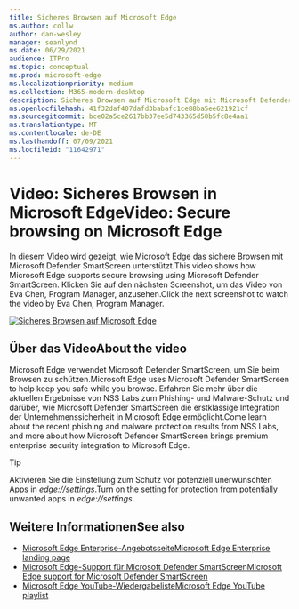 ```yaml
---
title: Sicheres Browsen auf Microsoft Edge
ms.author: collw
author: dan-wesley
manager: seanlynd
ms.date: 06/29/2021
audience: ITPro
ms.topic: conceptual
ms.prod: microsoft-edge
ms.localizationpriority: medium
ms.collection: M365-modern-desktop
description: Sicheres Browsen auf Microsoft Edge mit Microsoft Defender SmartScreen
ms.openlocfilehash: 41f32daf407dafd3babafc1ce88ba5ee621921cf
ms.sourcegitcommit: bce02a5ce2617bb37ee5d743365d50b5fc8e4aa1
ms.translationtype: MT
ms.contentlocale: de-DE
ms.lasthandoff: 07/09/2021
ms.locfileid: "11642971"
---
```

# <a name="video-secure-browsing-on-microsoft-edge"></a><span data-ttu-id="a62be-103">Video: Sicheres Browsen in Microsoft Edge</span><span class="sxs-lookup"><span data-stu-id="a62be-103">Video: Secure browsing on Microsoft Edge</span></span>

<span data-ttu-id="a62be-104">In diesem Video wird gezeigt, wie Microsoft Edge das sichere Browsen mit Microsoft Defender SmartScreen unterstützt.</span><span class="sxs-lookup"><span data-stu-id="a62be-104">This video shows how Microsoft Edge supports secure browsing using Microsoft Defender SmartScreen.</span></span> <span data-ttu-id="a62be-105">Klicken Sie auf den nächsten Screenshot, um das Video von Eva Chen, Program Manager, anzusehen.</span><span class="sxs-lookup"><span data-stu-id="a62be-105">Click the next screenshot to watch the video by Eva Chen, Program Manager.</span></span>

[![Sicheres Browsen auf Microsoft Edge](media/microsoft-edge-video-security-smartscreen/0.png)](http://www.youtube.com/watch?v=s9kk88SkjLw "Secure browsing on Microsoft Edge")

## <a name="about-the-video"></a><span data-ttu-id="a62be-107">Über das Video</span><span class="sxs-lookup"><span data-stu-id="a62be-107">About the video</span></span>

<span data-ttu-id="a62be-108">Microsoft Edge verwendet Microsoft Defender SmartScreen, um Sie beim Browsen zu schützen.</span><span class="sxs-lookup"><span data-stu-id="a62be-108">Microsoft Edge uses Microsoft Defender SmartScreen to help keep you safe while you browse.</span></span> <span data-ttu-id="a62be-109">Erfahren Sie mehr über die aktuellen Ergebnisse von NSS Labs zum Phishing- und Malware-Schutz und darüber, wie Microsoft Defender SmartScreen die erstklassige Integration der Unternehmenssicherheit in Microsoft Edge ermöglicht.</span><span class="sxs-lookup"><span data-stu-id="a62be-109">Come learn about the recent phishing and malware protection results from NSS Labs, and more about how Microsoft Defender SmartScreen brings premium enterprise security integration to Microsoft Edge.</span></span>

> [!TIP]
> <span data-ttu-id="a62be-110">Aktivieren Sie die Einstellung zum Schutz vor potenziell unerwünschten Apps in *edge://settings*.</span><span class="sxs-lookup"><span data-stu-id="a62be-110">Turn on the setting for protection from potentially unwanted apps in *edge://settings*.</span></span>

## <a name="see-also"></a><span data-ttu-id="a62be-111">Weitere Informationen</span><span class="sxs-lookup"><span data-stu-id="a62be-111">See also</span></span>

- [<span data-ttu-id="a62be-112">Microsoft Edge Enterprise-Angebotsseite</span><span class="sxs-lookup"><span data-stu-id="a62be-112">Microsoft Edge Enterprise landing page</span></span>](https://aka.ms/EdgeEnterprise)
- [<span data-ttu-id="a62be-113">Microsoft Edge-Support für Microsoft Defender SmartScreen</span><span class="sxs-lookup"><span data-stu-id="a62be-113">Microsoft Edge support for Microsoft Defender SmartScreen</span></span>](microsoft-edge-security-smartscreen.md)
- [<span data-ttu-id="a62be-114">Microsoft Edge YouTube-Wiedergabeliste</span><span class="sxs-lookup"><span data-stu-id="a62be-114">Microsoft Edge YouTube playlist</span></span>](https://www.youtube.com/playlist?list=PLXtHYVsvn_b-uXh1tMeYpT-0iD8tD3tFy)
